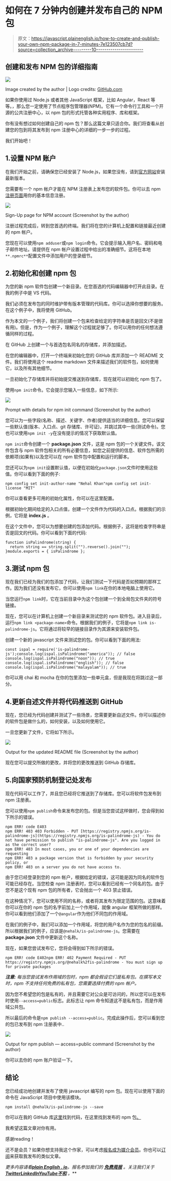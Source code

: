 # 如何在 7 分钟内创建并发布自己的 NPM 包

> 原文：<https://javascript.plainenglish.io/how-to-create-and-publish-your-own-npm-package-in-7-minutes-7e123507cb7d?source=collection_archive---------10----------------------->

## 创建和发布 NPM 包的详细指南

![](img/ff121a643a04691f5c231d16b9af6026.png)

Image created by the author | Logo credits: [GitHub.com](https://github.com/npm/logos/tree/master/npm%20logo/classic)

如果你使用过 Node.js 或者其他 JavaScript 框架，比如 Angular，React 等等。，那么您一定使用了节点程序包管理器(NPM)。它有一个命令行工具和一个开源的公共注册中心，以 npm 包的形式托管各种实用程序、库和框架。

你有没有想过如何创建自己的 npm 包？那么这篇文章只适合你。我们将查看从创建您的包到将其发布到 npm 注册中心的详细的一步一步的过程。

我们开始吧！

## 1.设置 NPM 账户

在我们开始之前，请确保您已经安装了 Node.js，如果您没有，请到[官方网站](https://nodejs.org/en/)安装最新版本。

您需要有一个 npm 帐户才能在 NPM 注册表上发布您的软件包。你可以去 npm [注册页面](https://www.npmjs.com/signup)用你的基本信息注册。

![](img/481af59987b9c002e9630bcac5179513.png)

Sign-Up page for NPM account (Screenshot by the author)

注册过程完成后，转到您首选的终端。我们将在您的计算机上配置和链接最近创建的 npm 帐户。

您现在可以使用`npm adduser`或`npm login`命令。它会提示输入用户名、密码和电子邮件地址。请提供在 npm 帐户设置过程中给出的准确细节。这将在本地`**.npmrc**`配置文件中添加用户的登录细节。

## 2.初始化和创建 npm 包

为您的新 npm 软件包创建一个新目录。在您首选的代码编辑器中打开此目录。在我的例子中是 VS 代码。

我们必须在发布包的同时维护带有版本管理的代码库。你可以选择你想要的服务。在这个例子中，我将使用 GitHub。

作为本文的一个例子，我们将创建一个包来检查给定的字符串是否是回文(不是很有用)。但是，作为一个例子，理解这个过程就足够了。你可以用你的任何想法遵循同样的过程。

在 GitHub 上创建一个与首选包名同名的存储库，并添加描述。

在您的编辑器中，打开一个终端来初始化您的 GitHub 库并添加一个 README 文件。我们将使用这个 readme markdown 文件来描述我们的软件包，如何使用它，以及所有其他细节。

一旦初始化了存储库并将初始提交推送到存储库，现在就可以初始化 npm 包了。

使用`npm init`命令。它会提示您输入一些信息，如下所示:

![](img/1f7ef3f0a2ee003408e75a4a89a08aaf.png)

Prompt with details for npm init command (Screenshot by the author)

您可以为一些字段(名称、描述、关键字、作者)提供适当的详细信息。您可以保留一些默认值(版本、入口点、git 存储库、许可证)，并跳过其中一些(测试命令)。您也可以使用`npm init -y`在没有提示的情况下获取默认值。

`npm init`命令创建一个 **package.json** 文件，这是 npm 包的一个关键文件。该文件包含与 npm 软件包相关的所有必要信息，如您之前提供的信息、软件包所需的依赖项(如果有)以及您可以在 npm 软件包中配置和运行的脚本。

您还可以为`npm init`设置默认值，以便在初始化`package.json`文件时使用这些值。你可以看到下面的例子:

```
npm config set init-author-name "Nehal Khan"npm config set init-license "MIT"
```

你可以查看更多可用的初始化属性，你可以在这里配置。

根据初始化期间给定的入口点值，创建一个文件作为代码的入口点。根据我们的示例，它将是 **index.js** 。

在这个文件中，您可以为想要创建的包添加代码。根据例子，这将是检查字符串是否是回文的代码。你可以看到下面的代码:

```
function isPalindrome(string) {
  return string == string.split("").reverse().join("");
}module.exports = { isPalindrome };
```

## 3.测试 npm 包

现在我们已经为我们的包添加了代码，让我们测试一下代码是否如预期的那样工作。因为我们还没有发布它，你可以使用`npm link`在你的本地电脑上使用它。

当您运行`npm link`时，它在当前目录中为这个包创建一个到全局包文件夹的符号链接。

现在，您可以在计算机上创建一个新目录来测试您的 npm 软件包。进入目录后，运行`npm link <package-name>`命令。根据我们的例子，它将是`npm link is-palindrome-js`。它将通过将较早的链接目录作为其源来安装软件包。

创建一个新的 javascript 文件来测试您的包。你可以看到下面的用法:

```
const ispal = require('is-palindrome-js');console.log(ispal.isPalindrome("america")); // false
console.log(ispal.isPalindrome("noon")); // true
console.log(ispal.isPalindrome("english")); // false
console.log(ispal.isPalindrome("malayalam")); // true
```

你可以用 chai 和 mocha 在你的包里添加一些单元盒，但是我现在将跳过这一部分。

## 4.更新自述文件并将代码推送到 GitHub

现在，您已经为代码创建并测试了一些场景，您需要更新自述文件。你可以描述你的软件包是做什么的，如何安装，以及如何使用它。

一旦您更新了文件，它将如下所示。

![](img/7ccd9389a136a56d1f84568569bf1496.png)

Output for the updated README file (Screenshot by the author)

现在您可以提交所做的更改，并将您的更改推送到 GitHub 存储库。

## 5.向国家预防机制登记处发布

现在代码可以工作了，并且您已经将它推送到了存储库。您可以将软件包发布到 npm 注册表。

您可以使用`npm publish`命令来发布您的包。但是当您尝试这样做时，您会得到如下所示的错误。

```
npm ERR! code E403
npm ERR! 403 403 Forbidden - PUT [https://registry.npmjs.org/is-palindrome-js](https://registry.npmjs.org/is-palindrome-js) - You do not have permission to publish "is-palindrome-js". Are you logged in as the correct user?
npm ERR! 403 In most cases, you or one of your dependencies are requesting
npm ERR! 403 a package version that is forbidden by your security policy, or
npm ERR! 403 on a server you do not have access to.
```

由于您已经登录到您的 npm 帐户，根据给定的错误，这可能是因为同名的软件包可能已经存在。当您检查 npm 注册表时，您可以看到已经有一个同名的包。由于您不是这个现有 npm 包的所有者，它会抛出一个 403 禁止错误。

在这种情况下，您可以使用不同的名称，或者将其发布为限定范围的包。这意味着你可以在你的 npm 包的名字前加上一个作用域，就像 angular 框架所做的那样。你可以看到他们添加了一个`@angular`作为他们不同包的作用域。

在我们的例子中，我们可以添加一个作用域，将您的用户名作为您的包名的前缀。所以根据我们的例子，应该是`@nehalk/is-palindrome-js`。您需要在 **package.json** 文件中更新这个名称。

现在，如果您尝试发布它，您将会得到如下所示的错误。

```
npm ERR! code E402npm ERR! 402 Payment Required - PUT https://registry.npmjs.org/@nehalk%2fis-palindrome - You must sign up for private packages
```

***注意:*** *每当您尝试发布作用域的包时，npm 都会假设它们是私有包。在撰写本文时，npm 不支持任何免费的私有包，您需要选择付费的 npm 帐户。*

因为您不希望您的包是私有的，并且需要它对公众是可访问的，所以您可以在发布时使用`--access=public`标志。此标志让 npm 命令知道这不是私有包，而是作用域公共包。

所以最后的命令是`npm publish --access=public`。完成此操作后，您可以看到您的包已发布到 npm 注册表中..

![](img/58689d8e770af5d0bceea89d4ccf5b8b.png)

Output for npm publish — access=public command (Screenshot by the author)

你可以去你的 npm 账户验证一下。

## 结论

您已经成功地创建并发布了使用 javascript 编写的 npm 包。现在可以使用下面的命令在 JavaScript 项目中使用该模块。

```
npm install @nehalk/is-palindrome-js --save
```

你可以在我的 GitHub 库[这里](https://github.com/nehalkhanm/IsPalindrome)找到代码，在这里找到发布的 npm 包[。](https://www.npmjs.com/package/@nehalk/is-palindrome-js)

我希望这篇文章对你有用。

感谢️reading！

还不是会员？如果你想支持我这个作家，可以考虑[报名成为媒介会员](https://nehalk.medium.com/membership)。你也可以[订阅](https://nehalk.medium.com/subscribe)来获取我发布的类似文章。

*更多内容请看*[***plain English . io***](https://plainenglish.io/)*。报名参加我们的* [***免费周报***](http://newsletter.plainenglish.io/) *。关注我们关于*[***Twitter***](https://twitter.com/inPlainEngHQ)[***LinkedIn***](https://www.linkedin.com/company/inplainenglish/)*[***YouTube***](https://www.youtube.com/channel/UCtipWUghju290NWcn8jhyAw)*[***不和***](https://discord.gg/GtDtUAvyhW) *。***